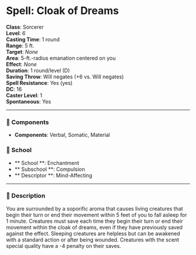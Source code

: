 
# Spell: Cloak of Dreams
**Class**: Sorcerer  
**Level**: 6  
**Casting Time**: 1 round  
**Range**: 5 ft.  
**Target**: _None_  
**Area**: 5-ft.-radius emanation centered on you  
**Effect**: _None_  
**Duration**: 1 round/level (D)  
**Saving Throw**: Will negates (+6 vs. Will negates)  
**Spell Resistance**: Yes (yes)  
**DC**: 16  
**Caster Level**: 1  
**Spontaneous**: Yes

---

### 🔮 Components
- **Components**: Verbal, Somatic, Material

### 🏫 School
- ** School **: Enchantment
- ** Subschool **: Compulsion
- ** Descriptor **: Mind-Affecting
---

### 📜 Description
You are surrounded by a soporific aroma that causes living creatures that begin their turn or end their movement within 5 feet of you to fall asleep for 1 minute. Creatures must save each time they begin their turn or end their movement within the cloak of dreams, even if they have previously saved against the effect. Sleeping creatures are helpless but can be awakened with a standard action or after being wounded. Creatures with the scent special quality have a -4 penalty on their saves.
